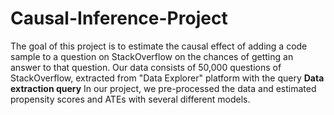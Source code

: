 # Causal-Inference-Project
The goal of this project is to estimate the causal effect of adding a code sample to a question on StackOverflow on the chances of getting an answer to that question.
Our data consists of 50,000 questions of StackOverflow, extracted from "Data Explorer" platform with the query **Data extraction query**
In our project, we pre-processed the data and estimated propensity scores and ATEs with several different models.
